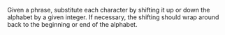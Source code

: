 Given a phrase, substitute each character by shifting it up or down the alphabet by a given integer. If necessary, the shifting should wrap around back to the beginning or end of the alphabet.
